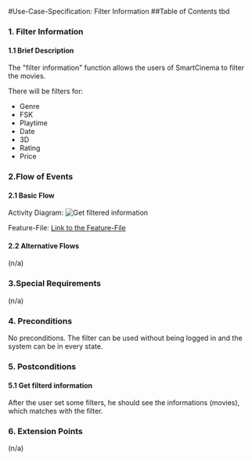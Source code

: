 #Use-Case-Specification: Filter Information
##Table of Contents
tbd    

### 1. Filter Information 
#### 1.1 Brief Description
The "filter information" function allows the users of SmartCinema to filter the movies.

There will be filters for: 

- Genre
- FSK
- Playtime
- Date
- 3D
- Rating
- Price

### 2.Flow of Events

#### 2.1 Basic Flow

Activity Diagram:
![Get filtered information][Flow]

Feature-File:
[Link to the Feature-File][Feature File]


#### 2.2 Alternative Flows
(n/a)


### 3.Special Requirements
(n/a)


### 4. Preconditions

No preconditions.
The filter can be used without being logged in and the system can be in every state.

### 5. Postconditions

#### 5.1 Get filterd information
After the user set some filters, he should see the informations (movies), which matches with the filter.

### 6. Extension Points
(n/a)

<!-- Link definitions -->
[SRS]: https://github.com/tinf15b4-kino/kino-web/blob/master/documents/SRS.md
[Flow]: https://github.com/tinf15b4-kino/kino-web/blob/develop/documents/UC/filter%20information/flow_FilterInformation.png
[Mockup]: tbd
[Feature File]: tbd
